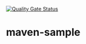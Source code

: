 [![Quality Gate Status](https://sonarcloud.io/api/project_badges/measure?project=alexandre-girard-maif_maven-sample&metric=alert_status)](https://sonarcloud.io/dashboard?id=alexandre-girard-maif_maven-sample)


# maven-sample
